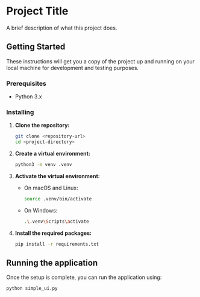 # Project Title

A brief description of what this project does.

## Getting Started

These instructions will get you a copy of the project up and running on your local machine for development and testing purposes.

### Prerequisites

* Python 3.x

### Installing

1.  **Clone the repository:**
    ```bash
    git clone <repository-url>
    cd <project-directory>
    ```

2.  **Create a virtual environment:**
    ```bash
    python3 -m venv .venv
    ```

3.  **Activate the virtual environment:**

    *   On macOS and Linux:
        ```bash
        source .venv/bin/activate
        ```
    *   On Windows:
        ```bash
        .\.venv\Scripts\activate
        ```

4.  **Install the required packages:**
    ```bash
    pip install -r requirements.txt
    ```

## Running the application

Once the setup is complete, you can run the application using:

```bash
python simple_ui.py
```
